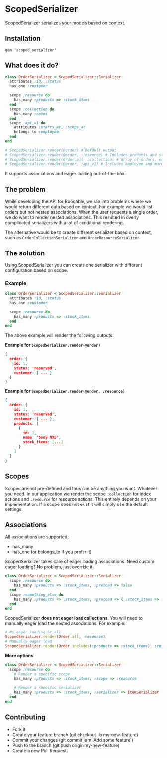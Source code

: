 # ScopedSerializer

ScopedSerializer serializes your models based on context.

## Installation

```
gem 'scoped_serializer'
```

## What does it do?

```ruby
class OrderSerializer < ScopedSerializer::Serializer
  attributes :id, :status
  has_one :customer

  scope :resource do
    has_many :products => :stock_items
  end
  scope :collection do
    has_many :notes
  end
  scope :api_v1 do
    attributes :starts_at, :stops_at
    belongs_to :employee
  end
end

# ScopedSerializer.render(@order) # Default output
# ScopedSerializer.render(@order, :resource) # Includes products and stock_items
# ScopedSerializer.render(Order.all, :collection) # Array of orders, each includes notes
# ScopedSerializer.render(@order, :api_v1) # Includes employee and more attributes
```

It supports associations and eager loading out-of-the-box.

## The problem

While developing the API for Booqable, we ran into problems where we would return different data based on context. For example we would list orders but not nested associations. When the user requests a single order, we do want to render nested associations. This resulted in overly complicated serializers with a lot of conditional rendering.

The alternative would be to create different serializer based on context, such as `OrderCollectionSerializer` and `OrderResourceSerializer`.

## The solution

Using ScopedSerializer you can create one serializer with different configuration based on scope.

### Example

```ruby
class OrderSerializer < ScopedSerializer::Serializer
  attributes :id, :status
  has_one :customer

  scope :resource do
    has_many :products => :stock_items
  end
end
```

The above example will render the following outputs:

__Example for `ScopedSerializer.render(@order)`__
```json
{
  order: {
    id: 1,
    status: 'reserved',
    customer: { ... }
  }
}
```

__Example for `ScopedSerializer.render(@order, :resource)`__
```json
{
  order: {
    id: 1,
    status: 'reserved',
    customer: { ... },
    products: [
      {
        id: 1,
        name: 'Sony NX5',
        stock_items: [...]
      }
    ]
  }
}
```

## Scopes

Scopes are not pre-defined and thus can be anything you want. Whatever you need. In our application we render the scope `:collection` for index actions and `:resource` for resource actions. This entirely depends on your implementation. If a scope does not exist it will simply use the default settings.

## Associations

All associations are supported;

- has_many
- has_one (or belongs_to if you prefer it)

ScopedSerializer takes care of eager loading associations. Need custom eager loading? No problem, just override it.

```ruby
class OrderSerializer < ScopedSerializer::Serializer
  scope :resource do
    has_many :products => :stock_items, :preload => false
  end
  scope :something_else do
    has_many :products => :stock_items, :preload => { :stock_items => :item }
  end
end
```

ScopedSerializer __does not eager load collections__. You will need to manually eager load the nested associations. For example:

```ruby
# No eager loading at all
ScopedSerializer.render(Order.all, :resource)
# Manually eager load
ScopedSerializer.render(Order.includes(:products => :stock_items), :resource)
```

__More options__

```ruby
class OrderSerializer < ScopedSerializer::Serializer
  scope :resource do
    # Render a specific scope
    has_many :products => :stock_items, :scope => :resource

    # Render a specific serializer
    has_many :products => :stock_items, :serializer => ItemSerializer
  end
end
```

## Contributing

- Fork it
- Create your feature branch (git checkout -b my-new-feature)
- Commit your changes (git commit -am 'Add some feature')
- Push to the branch (git push origin my-new-feature)
- Create a new Pull Request

